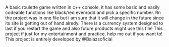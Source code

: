 A basic roulette game written in c++ console, it has some basic and easily codeable functions
like black/red even/odd and pick a specific number.
Rn the project was in one file but i am sure that it will change in the future since 
its site is getting out of hand alredy.
There is a currency system designed to last if you restart the game and also future products might use this file!
This project if just for my entertainment and practice, help me out if you want to!
This project is entirely developed by @Balazsoficial
